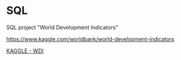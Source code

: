 # SQL

SQL project
"World Development Indicators" 

https://www.kaggle.com/worldbank/world-development-indicators

[KAGGLE - WDI](https://drive.google.com/file/d/1nbcPtZlEXh4v1nQ3Zk8E37G2JCwwvFAX/view?usp=sharing)
